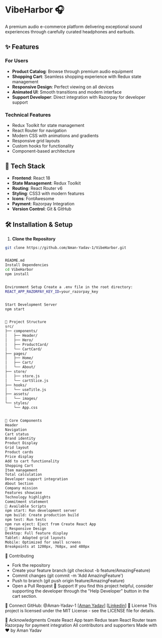 # VibeHarbor 🎧


A premium audio e-commerce platform delivering exceptional sound experiences through carefully curated headphones and earbuds.

## ✨ Features

### For Users
- **Product Catalog**: Browse through premium audio equipment
- **Shopping Cart**: Seamless shopping experience with Redux state management
- **Responsive Design**: Perfect viewing on all devices
- **Animated UI**: Smooth transitions and modern interface
- **Support Developer**: Direct integration with Razorpay for developer support

### Technical Features
- Redux Toolkit for state management
- React Router for navigation
- Modern CSS with animations and gradients
- Responsive grid layouts
- Custom hooks for functionality
- Component-based architecture

## 🚀 Tech Stack

- **Frontend**: React 18
- **State Management**: Redux Toolkit
- **Routing**: React Router v6
- **Styling**: CSS3 with modern features
- **Icons**: FontAwesome
- **Payment**: Razorpay Integration
- **Version Control**: Git & GitHub

## 🛠️ Installation & Setup

1. **Clone the Repository**
```bash
git clone https://github.com/Aman-Yadav-1/VibeHarbor.git


README.md
Install Dependencies
cd VibeHarbor
npm install


Environment Setup Create a .env file in the root directory:
REACT_APP_RAZORPAY_KEY_ID=your_razorpay_key


Start Development Server
npm start


📁 Project Structure
src/
├── components/
│   ├── Header/
│   ├── Hero/
│   ├── ProductCard/
│   └── CartCard/
├── pages/
│   ├── Home/
│   ├── Cart/
│   └── About/
├── store/
│   ├── store.js
│   └── cartSlice.js
├── hooks/
│   └── useTitle.js
├── assets/
│   └── images/
└── styles/
    └── App.css


🎯 Core Components
Header
Navigation
Cart status
Brand identity
Product Display
Grid layout
Product cards
Price display
Add to cart functionality
Shopping Cart
Item management
Total calculation
Developer support integration
About Section
Company mission
Features showcase
Technology highlights
Commitment statement
🔧 Available Scripts
npm start: Run development server
npm build: Create production build
npm test: Run tests
npm run eject: Eject from Create React App
📱 Responsive Design
Desktop: Full feature display
Tablet: Adapted grid layouts
Mobile: Optimized for small screens
Breakpoints at 1200px, 768px, and 480px

```
🤝 Contributing
- Fork the repository
- Create your feature branch (git checkout -b feature/AmazingFeature)
- Commit changes (git commit -m 'Add AmazingFeature')
- Push to branch (git push origin feature/AmazingFeature)
- Open a Pull Request
💖 Support
If you find this project helpful, consider supporting the developer through the "Help Developer" button in the cart section.

🔗 Connect
GitHub: @Aman-Yadav-1
[[Aman Yadav](https://aman-yadav.vercel.app/)]
[[Linkedin](https://linkedin.com/in/aman-yadav-ay)]
📄 License
This project is licensed under the MIT License - see the LICENSE file for details.

🙏 Acknowledgments
Create React App team
Redux team
React Router team
Razorpay for payment integration
All contributors and supporters
Made with ❤️ by Aman Yadav

